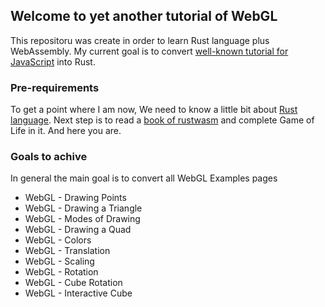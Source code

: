 ## Welcome to yet another tutorial of WebGL

This repositoru was create in order to learn Rust language plus WebAssembly.
My current goal is to convert [well-known tutorial for JavaScript](https://www.tutorialspoint.com/webgl/) into Rust.

### Pre-requirements
To get a point where I am now, We need to know a little bit about [Rust language](https://www.rust-lang.org/).
Next step is to read a [book of rustwasm](https://rustwasm.github.io/docs/book/) and complete Game of Life in it.
And here you are.

### Goals to achive

In general the main goal is to convert all WebGL Examples pages
- WebGL - Drawing Points
- WebGL - Drawing a Triangle
- WebGL - Modes of Drawing
- WebGL - Drawing a Quad
- WebGL - Colors
- WebGL - Translation
- WebGL - Scaling
- WebGL - Rotation
- WebGL - Cube Rotation
- WebGL - Interactive Cube
